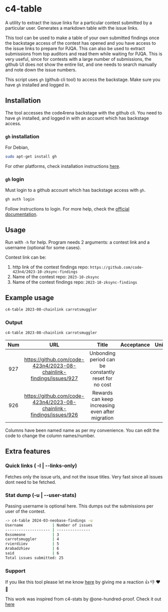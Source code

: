 # c4-table

A utility to extract the issue links for a particular contest submitted by a particular user. Generates a markdown table with the issue links.

This tool can be used to make a table of your own submitted findings once the backstage access of the contest has opened and you have access to the issue links to prepare for PJQA. This can also be used to extract submissions from top auditors and read them while waiting for PJQA. This is very useful, since for contests with a large number of submissions, the github UI does not show the entire list, and one needs to search manually and note down the issue numbers.

This script uses `gh` (github cli tool) to access the backstage. Make sure you have `gh` installed and logged in.

## Installation

The tool accesses the code4rena backstage with the github cli. You need to have `gh` installed, and logged in with an account which has backstage access.

### `gh` installation

For Debian,

```bash
sudo apt-get install gh
```

For other platforms, check installation instructions [here](https://github.com/cli/cli).

### `gh` login

Must login to a github account which has backstage access with `gh`.

```bash
gh auth login
```

Follow instructions to login. For more help, check the [official documentation](https://cli.github.com/manual/gh_auth_login).

## Usage

Run with `-h` for help. Program needs 2 arguments: a contest link and a username (optional for some cases).

Contest link can be:

1. http link of the contest findings repo: `https://github.com/code-423n4/2023-10-zksync-findings`
2. Name of the contest repo: `2023-10-zksync`
3. Name of the contest findings repo: `2023-10-zksync-findings`

## Example usage

```bash
c4-table 2023-08-chainlink carrotsmuggler
```

### Output

`c4-table 2023-08-chainlink carrotsmuggler`

| Num |                                 URL                                 |                        Title                         | Acceptance | Uniqueness | Comments |
| :-: | :-----------------------------------------------------------------: | :--------------------------------------------------: | :--------: | :--------: | -------- |
| 927 | https://github.com/code-423n4/2023-08-chainlink-findings/issues/927 | Unbonding period can be constantly reset for no cost |            |            |          |
| 926 | https://github.com/code-423n4/2023-08-chainlink-findings/issues/926 |   Rewards can keep increasing even after migration   |            |            |          |

Columns have been named name as per my convenience. You can edit the code to change the column names/number.

## Extra features

### Quick links ( -l | --links-only)

Fetches only the issue urls, and not the issue titles. Very fast since all issues dont need to be fetched.

### Stat dump (-u | --user-stats)

Passing username is optional here. This dumps out the submissions per user of the contest.

```bash
-> c4-table 2024-03-neobase-findings -u
Username             | Number of issues
-------------------- | ---------------
0xsomeone            | 3
carrotsmuggler       | 4
rvierdiiev           | 5
Arabadzhiev          | 6
said                 | 6
Total issues submitted: 25
```

### Support

If you like this tool please let me know [here](https://github.com/carrotsmuggler/c4-table/issues/1) by giving me a reaction 👍 👎 ❤️ 👀

This work was inspired from c4-stats by @one-hundred-proof. Check it out [here](https://github.com/one-hundred-proof/c4-stats)
